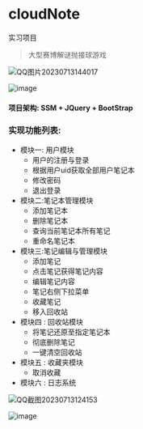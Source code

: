 # cloudNote
实习项目

> 大型赛博解谜抛接球游戏

![QQ图片20230713144017](https://github.com/ewoifuoi/cloudNote/assets/47176322/d70ac495-39e1-43e1-b9ae-820d36b7b558)

![image](https://github.com/ewoifuoi/cloudNote/assets/47176322/2743505d-aca7-491f-876f-a852aa20aab8)

#### 项目架构: SSM + JQuery + BootStrap

### 实现功能列表:
- 模块一: 用户模块
  - 用户的注册与登录 
  - 根据用户uid获取全部用户笔记本
  - 修改密码
  - 退出登录 
- 模块二:笔记本管理模块
  - 添加笔记本
  - 删除笔记本
  - 查询当前笔记本所有笔记
  - 重命名笔记本
- 模块三:笔记编辑与管理模块
  - 添加笔记
  - 点击笔记获得笔记内容
  - 编辑笔记内容
  - 笔记右侧下拉菜单
  - 收藏笔记
  - 移入回收站
- 模块四 : 回收站模块
  - 将笔记还原至指定笔记本
  - 彻底删除笔记
  - 一键清空回收站
- 模块五 : 收藏夹模块
  - 取消收藏
- 模块六 : 日志系统

![QQ截图20230713124153](https://github.com/ewoifuoi/cloudNote/assets/47176322/6993ae59-e35c-4c9e-8cf5-173fd7a6c75e)

![image](https://github.com/ewoifuoi/cloudNote/assets/47176322/ca6ec950-3088-496d-a399-8b8e42bf14bd)



